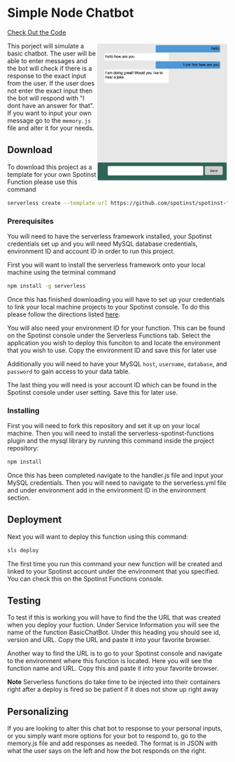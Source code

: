 # Simple Node Chatbot

[Check Out the Code](https://github.com/spotinst/spotinst-functions-examples/tree/master/node-simple-chatbot)

<img align="right" width="300" src="../assets/chat-bot.png" />

This porject will simulate a basic chatbot. The user will be able to enter messages and the bot will check if there is a response to the exact input from the user. If the user does not enter the exact input then the bot will respond with "I dont have an answer for that". If you want to input your own message go to the `memory.js` file and alter it for your needs. 

## Download

To download this project as a template for your own Spotinst Function please use this command

```bash
serverless create --template-url https://github.com/spotinst/spotinst-functions-examples/tree/master/node-simple-chatbot
```


### Prerequisites

You will need to have the serverless framework installed, your Spotinst credentials set up and you will need MySQL database credentials, environment ID and account ID in order to run this project. 

First you will want to install the serverless framework onto your local machine using the terminal command

```bash
npm install -g serverless
```

Once this has finished downloading you will have to set up your credentials to link your local machine projects to your Spotinst console. To do this please follow the directions listed [here](https://serverless.com/framework/docs/providers/spotinst/guide/credentials/).

You will also need your environment ID for your function. This can be found on the Spotinst console under the Serverless Functions tab. Select the application you wish to deploy this funciton to and locate the environment that you wish to use. Copy the environment ID and save this for later use

Additionally you will need to have your MySQL `host`, `username`, `database`, and `password` to gain access to your data table.

The last thing you will need is your account ID which can be found in the Spotinst console under user setting. Save this for later use. 

### Installing

First you will need to fork this repository and set it up on your local machine. Then you will need to install the serverless-spotinst-functions plugin and the mysql library by running this command inside the project repository:

```bash
npm install
```

Once this has been completed navigate to the handler.js file and input your MySQL credentials. Then you will need to navigate to the serverless.yml file and under environment add in the environment ID in the environment section.

## Deployment

Next you will want to deploy this function using this command:

```bash
sls deploy
```

The first time you run this command your new function will be created and linked to your Spotinst account under the environment that you specified. You can check this on the Spotinst Functions console. 

## Testing

To test if this is working you will have to find the the URL that was created when you deploy your fuction. Under Service Information you will see the name of the function BasicChatBot. Under this heading you should see id, version and URL. Copy the URL and paste it into your favorite browser.

Another way to find the URL is to go to your Spotinst console and navigate to the environment where this function is located. Here you will see the function name and URL. Copy this and paste it into your favorite browser.

**Note** Serverless functions do take time to be injected into their containers right after a deploy is fired so be patient if it does not show up right away

## Personalizing

If you are looking to alter this chat bot to response to your personal inputs, or you simply want more options for your bot to respond to, go to the memory.js file and add responses as needed. The format is in JSON with what the user says on the left and how the bot responds on the right. 

